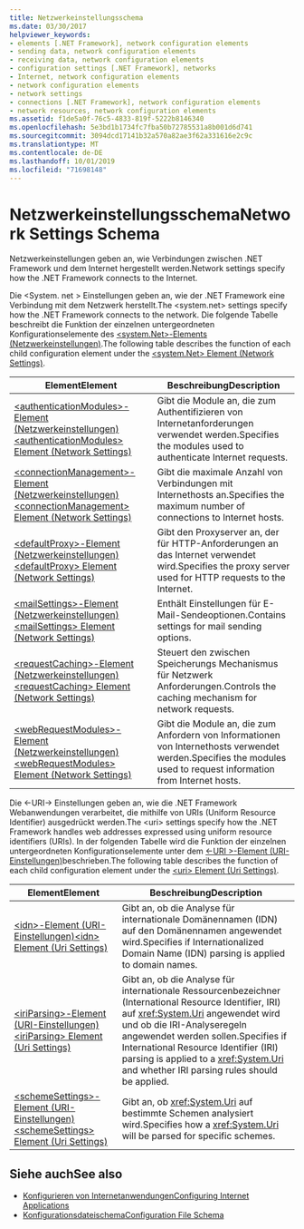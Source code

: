 ```yaml
---
title: Netzwerkeinstellungsschema
ms.date: 03/30/2017
helpviewer_keywords:
- elements [.NET Framework], network configuration elements
- sending data, network configuration elements
- receiving data, network configuration elements
- configuration settings [.NET Framework], networks
- Internet, network configuration elements
- network configuration elements
- network settings
- connections [.NET Framework], network configuration elements
- network resources, network configuration elements
ms.assetid: f1de5a0f-76c5-4833-819f-5222b8146340
ms.openlocfilehash: 5e3bd1b1734fc7fba50b72785531a8b001d6d741
ms.sourcegitcommit: 3094dcd17141b32a570a82ae3f62a331616e2c9c
ms.translationtype: MT
ms.contentlocale: de-DE
ms.lasthandoff: 10/01/2019
ms.locfileid: "71698148"
---
```

# <a name="network-settings-schema"></a><span data-ttu-id="6e1ac-102">Netzwerkeinstellungsschema</span><span class="sxs-lookup"><span data-stu-id="6e1ac-102">Network Settings Schema</span></span>
<span data-ttu-id="6e1ac-103">Netzwerkeinstellungen geben an, wie Verbindungen zwischen .NET Framework und dem Internet hergestellt werden.</span><span class="sxs-lookup"><span data-stu-id="6e1ac-103">Network settings specify how the .NET Framework connects to the Internet.</span></span>

<span data-ttu-id="6e1ac-104">Die \<System. net > Einstellungen geben an, wie der .NET Framework eine Verbindung mit dem Netzwerk herstellt.</span><span class="sxs-lookup"><span data-stu-id="6e1ac-104">The \<system.net> settings specify how the .NET Framework connects to the network.</span></span> <span data-ttu-id="6e1ac-105">Die folgende Tabelle beschreibt die Funktion der einzelnen untergeordneten Konfigurationselemente des [\<system.Net>-Elements (Netzwerkeinstellungen)](system-net-element-network-settings.md).</span><span class="sxs-lookup"><span data-stu-id="6e1ac-105">The following table describes the function of each child configuration element under the [\<system.Net> Element (Network Settings)](system-net-element-network-settings.md).</span></span>  
  
|<span data-ttu-id="6e1ac-106">Element</span><span class="sxs-lookup"><span data-stu-id="6e1ac-106">Element</span></span>|<span data-ttu-id="6e1ac-107">Beschreibung</span><span class="sxs-lookup"><span data-stu-id="6e1ac-107">Description</span></span>|  
|-------------|-----------------|  
|[<span data-ttu-id="6e1ac-108">\<authenticationModules>-Element (Netzwerkeinstellungen)</span><span class="sxs-lookup"><span data-stu-id="6e1ac-108">\<authenticationModules> Element (Network Settings)</span></span>](authenticationmodules-element-network-settings.md)|<span data-ttu-id="6e1ac-109">Gibt die Module an, die zum Authentifizieren von Internetanforderungen verwendet werden.</span><span class="sxs-lookup"><span data-stu-id="6e1ac-109">Specifies the modules used to authenticate Internet requests.</span></span>|  
|[<span data-ttu-id="6e1ac-110">\<connectionManagement>-Element (Netzwerkeinstellungen)</span><span class="sxs-lookup"><span data-stu-id="6e1ac-110">\<connectionManagement> Element (Network Settings)</span></span>](connectionmanagement-element-network-settings.md)|<span data-ttu-id="6e1ac-111">Gibt die maximale Anzahl von Verbindungen mit Internethosts an.</span><span class="sxs-lookup"><span data-stu-id="6e1ac-111">Specifies the maximum number of connections to Internet hosts.</span></span>|  
|[<span data-ttu-id="6e1ac-112">\<defaultProxy>-Element (Netzwerkeinstellungen)</span><span class="sxs-lookup"><span data-stu-id="6e1ac-112">\<defaultProxy> Element (Network Settings)</span></span>](defaultproxy-element-network-settings.md)|<span data-ttu-id="6e1ac-113">Gibt den Proxyserver an, der für HTTP-Anforderungen an das Internet verwendet wird.</span><span class="sxs-lookup"><span data-stu-id="6e1ac-113">Specifies the proxy server used for HTTP requests to the Internet.</span></span>|  
|[<span data-ttu-id="6e1ac-114">\<mailSettings>-Element (Netzwerkeinstellungen)</span><span class="sxs-lookup"><span data-stu-id="6e1ac-114">\<mailSettings> Element (Network Settings)</span></span>](mailsettings-element-network-settings.md)|<span data-ttu-id="6e1ac-115">Enthält Einstellungen für E-Mail-Sendeoptionen.</span><span class="sxs-lookup"><span data-stu-id="6e1ac-115">Contains settings for mail sending options.</span></span>|  
|[<span data-ttu-id="6e1ac-116">\<requestCaching>-Element (Netzwerkeinstellungen)</span><span class="sxs-lookup"><span data-stu-id="6e1ac-116">\<requestCaching> Element (Network Settings)</span></span>](requestcaching-element-network-settings.md)|<span data-ttu-id="6e1ac-117">Steuert den zwischen Speicherungs Mechanismus für Netzwerk Anforderungen.</span><span class="sxs-lookup"><span data-stu-id="6e1ac-117">Controls the caching mechanism for network requests.</span></span>|  
|[<span data-ttu-id="6e1ac-118">\<webRequestModules>-Element (Netzwerkeinstellungen)</span><span class="sxs-lookup"><span data-stu-id="6e1ac-118">\<webRequestModules> Element (Network Settings)</span></span>](webrequestmodules-element-network-settings.md)|<span data-ttu-id="6e1ac-119">Gibt die Module an, die zum Anfordern von Informationen von Internethosts verwendet werden.</span><span class="sxs-lookup"><span data-stu-id="6e1ac-119">Specifies the modules used to request information from Internet hosts.</span></span>|  
  
<span data-ttu-id="6e1ac-120">Die \<-URI-> Einstellungen geben an, wie die .NET Framework Webanwendungen verarbeitet, die mithilfe von URIs (Uniform Resource Identifier) ausgedrückt werden.</span><span class="sxs-lookup"><span data-stu-id="6e1ac-120">The \<uri> settings specify how the .NET Framework handles web addresses expressed using uniform resource identifiers (URIs).</span></span> <span data-ttu-id="6e1ac-121">In der folgenden Tabelle wird die Funktion der einzelnen untergeordneten Konfigurationselemente unter dem [\<-URI >-Element (URI-Einstellungen)](uri-element-uri-settings.md)beschrieben.</span><span class="sxs-lookup"><span data-stu-id="6e1ac-121">The following table describes the function of each child configuration element under the [\<uri> Element (Uri Settings)](uri-element-uri-settings.md).</span></span>  
  
|<span data-ttu-id="6e1ac-122">Element</span><span class="sxs-lookup"><span data-stu-id="6e1ac-122">Element</span></span>|<span data-ttu-id="6e1ac-123">Beschreibung</span><span class="sxs-lookup"><span data-stu-id="6e1ac-123">Description</span></span>|  
|-------------|-----------------|  
|[<span data-ttu-id="6e1ac-124">\<idn>-Element (URI-Einstellungen)</span><span class="sxs-lookup"><span data-stu-id="6e1ac-124">\<idn> Element (Uri Settings)</span></span>](idn-element-uri-settings.md)|<span data-ttu-id="6e1ac-125">Gibt an, ob die Analyse für internationale Domänennamen (IDN) auf den Domänennamen angewendet wird.</span><span class="sxs-lookup"><span data-stu-id="6e1ac-125">Specifies if Internationalized Domain Name (IDN) parsing is applied to domain names.</span></span>|  
|[<span data-ttu-id="6e1ac-126">\<iriParsing>-Element (URI-Einstellungen)</span><span class="sxs-lookup"><span data-stu-id="6e1ac-126">\<iriParsing> Element (Uri Settings)</span></span>](iriparsing-element-uri-settings.md)|<span data-ttu-id="6e1ac-127">Gibt an, ob die Analyse für internationale Ressourcenbezeichner (International Resource Identifier, IRI) auf <xref:System.Uri> angewendet wird und ob die IRI-Analyseregeln angewendet werden sollen.</span><span class="sxs-lookup"><span data-stu-id="6e1ac-127">Specifies if International Resource Identifier (IRI) parsing is applied to a <xref:System.Uri> and whether IRI parsing rules should be applied.</span></span>|  
|[<span data-ttu-id="6e1ac-128">\<schemeSettings>-Element (URI-Einstellungen)</span><span class="sxs-lookup"><span data-stu-id="6e1ac-128">\<schemeSettings> Element (Uri Settings)</span></span>](schemesettings-element-uri-settings.md)|<span data-ttu-id="6e1ac-129">Gibt an, ob <xref:System.Uri> auf bestimmte Schemen analysiert wird.</span><span class="sxs-lookup"><span data-stu-id="6e1ac-129">Specifies how a <xref:System.Uri> will be parsed for specific schemes.</span></span>|  
  
## <a name="see-also"></a><span data-ttu-id="6e1ac-130">Siehe auch</span><span class="sxs-lookup"><span data-stu-id="6e1ac-130">See also</span></span>

- [<span data-ttu-id="6e1ac-131">Konfigurieren von Internetanwendungen</span><span class="sxs-lookup"><span data-stu-id="6e1ac-131">Configuring Internet Applications</span></span>](../../../network-programming/configuring-internet-applications.md)
- [<span data-ttu-id="6e1ac-132">Konfigurationsdateischema</span><span class="sxs-lookup"><span data-stu-id="6e1ac-132">Configuration File Schema</span></span>](../index.md)
